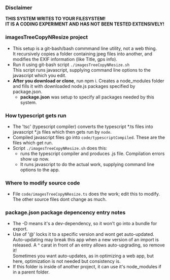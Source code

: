 
### Disclaimer  
**THIS SYSTEM WRITES TO YOUR FILESYSTEM!   
IT IS A CODING EXPERIMENT AND HAS NOT BEEN TESTED EXTENSIVELY!**
### imagesTreeCopyNResize project
- This setup is a git-bash/bash commmand line utility, not a web thing.   
It recursively copies a folder containing jpeg files into another, and modifies the EXIF information (like Title, gps info).
- Run it using git-bash script ```./imagesTreeCopyNResize.sh```  
  This script runs javascript, supplying command line options to the javascript which you edit.  
- **After you download or clone**, run npm i. Creates a node_modules folder and fills it with downloaded node.js packages specified by package.json.  
  - **package.json** was setup to specify all packages needed by this system.
### How typescript gets run  
- The 'tsc' (typescript compiler) converts the typescript *.ts files into javascript *.js files which then gets run by ```node```. 
- Compiled javascript files go into ```code/typescriptCompiled```.  These are the files which get run.    
- Script ```./imagesTreeCopyNResize.sh``` does this:  
  - runs the typescript compiler and produces .js file. Compilation errors show up now.  
  - It runs javascript to do the actual work, supplying command line options to the app.
### Where to modify source code  
- File ```code/imagesTreeCopyNResize.ts``` does the work; edit this to modify. The other source files dont change as much.
### package.json package depencency entry notes    
  - The -D means it's a dev-dependency, so it won't go into a bundle for export. 
  - Use of '@' locks it to a specific version and wont get auto-updated. Auto-updating may break this app when a new version of an import is released. A ^ carat in front of an entry allows auto-upgrading, so remove it!    
  Sometimes you want auto-updates, as in optimizing a web app, but here, optimization is not needed but consistency is.  
  - If this folder is inside of another project, it can use it's node_modules if in a parent folder.  
  
